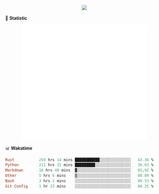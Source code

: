 <!-- https://github.com/DenverCoder1/readme-typing-svg -->
<p align="center">
<img src="https://readme-typing-svg.demolab.com?font=Orbitron&size=25&pause=1000&center=true&vCenter=true&random=false&width=600&lines=Welcome+to+my+GitHub+profile+page!" />


🌟 **Statistic**

<p align="center">
  <img width="400" align="top" src="https://github.com/fllesser/fllesser/blob/main/left.svg" />
  <img width="400" align="top" src="https://github.com/fllesser/fllesser/blob/main/right.svg" />
</p>


📊 **Wakatime**

<!--START_SECTION:waka-->

```ruby
Rust           250 hrs 14 mins ███████████░░░░░░░░░░░░░░   43.36 %
Python         211 hrs 25 mins █████████░░░░░░░░░░░░░░░░   36.63 %
Markdown       16 hrs 49 mins  ▓░░░░░░░░░░░░░░░░░░░░░░░░   02.92 %
Other          5 hrs 6 mins    ▒░░░░░░░░░░░░░░░░░░░░░░░░   00.89 %
Bash           3 hrs 2 mins    ░░░░░░░░░░░░░░░░░░░░░░░░░   00.53 %
Git Config     1 hr 25 mins    ░░░░░░░░░░░░░░░░░░░░░░░░░   00.25 %
```

<!--END_SECTION:waka-->

